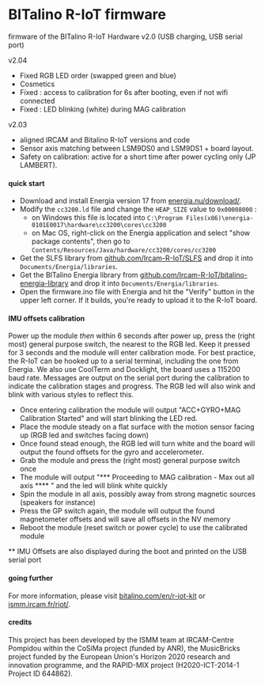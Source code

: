 # BITalino R-IoT firmware
firmware of the BITalino R-IoT Hardware v2.0 (USB charging, USB serial port)

v2.04
- Fixed RGB LED order (swapped green and blue)
- Cosmetics
- Fixed : access to calibration for 6s after booting, even if not wifi connected
- Fixed : LED blinking (white) during MAG calibration

v2.03
- aligned IRCAM and Bitalino R-IoT versions and code
- Sensor axis matching between LSM9DS0 and LSM9DS1 + board layout.
- Safety on calibration: active for a short time after power cycling only (JP LAMBERT).

#### quick start

* Download and install Energia version 17 from [energia.nu/download/](http://energia.nu/download/#previousreleases).
* Modify the `cc3200.ld` file and change the `HEAP_SIZE` value to `0x00008000` :
  * on Windows this file is located into `C:\Program Files(x86)\energia-0101E0017\hardware\cc3200\cores\cc3200`
  * on Mac OS, right-click on the Energia application and select "show package contents", then go to `Contents/Resources/Java/hardware/cc3200/cores/cc3200`
* Get the SLFS library from [github.com/Ircam-R-IoT/SLFS](https://github.com/Ircam-R-IoT/SLFS) and drop it into `Documents/Energia/libraries`.
* Get the BITalino Energia library from [github.com/Ircam-R-IoT/bitalino-energia-library](https://github.com/Ircam-R-IoT/bitalino-energia-library) and drop it into `Documents/Energia/libraries`.
* Open the firmware.ino file with Energia and hit the "Verify" button in the upper left corner. If it builds, you're ready to upload it to the R-IoT board.

#### IMU offsets calibration
Power up the module *then* within 6 seconds after power up, press the (right most) general purpose switch, the nearest to the RGB led. Keep it pressed for 3 seconds and the module will enter
calibration mode.
For best practice, the R-IoT can be hooked up to a serial terminal, including the one from Energia. We also use CoolTerm and Docklight, the board uses a 115200 baud rate. 
Messages are output on the serial port during the calibration to indicate the calibration stages and progress. The RGB led will also wink and blink with various styles to reflect this.

* Once entering calibration the module will output "ACC+GYRO+MAG Calibration Started" and will start blinking the LED red.
* Place the module steady on a flat surface with the motion sensor facing up (RGB led and switches facing down)
* Once found stead enough, the RGB led will turn white and the board will output the found offsets for the gyro and accelerometer.
* Grab the module and press the (right most) general purpose switch once
* The module will output "*** Proceeding to MAG calibration - Max out all axis **** " and the led will blink white quickly
* Spin the module in all axis, possibly away from strong magnetic sources (speakers for instance)
* Press the GP switch again, the module will output the found magnetometer offsets and will save all offsets in the NV memory
* Reboot the module (reset switch or power cycle) to use the calibrated module

** IMU Offsets are also displayed during the boot and printed on the USB serial port


#### going further

For more information, please visit
[bitalino.com/en/r-iot-kit](http://bitalino.com/en/r-iot-kit) or [ismm.ircam.fr/riot/](http://ismm.ircam.fr/riot/).

#### credits

This project has been developed by the ISMM team at IRCAM-Centre Pompidou within the CoSiMa project (funded by ANR), the MusicBricks project funded by the European Union's Horizon 2020 research and innovation programme, and the RAPID-MIX project (H2020-ICT-2014-1 Project ID 644862).
